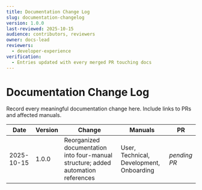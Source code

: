 ```yaml
---
title: Documentation Change Log
slug: documentation-changelog
version: 1.0.0
last-reviewed: 2025-10-15
audience: contributors, reviewers
owner: docs-lead
reviewers:
  - developer-experience
verification:
  - Entries updated with every merged PR touching docs
---
```


# Documentation Change Log

Record every meaningful documentation change here. Include links to PRs and affected manuals.

| Date | Version | Change | Manuals | PR |
| ---- | ------- | ------ | ------- | -- |
| 2025-10-15 | 1.0.0 | Reorganized documentation into four-manual structure; added automation references | User, Technical, Development, Onboarding | _pending PR_ |
